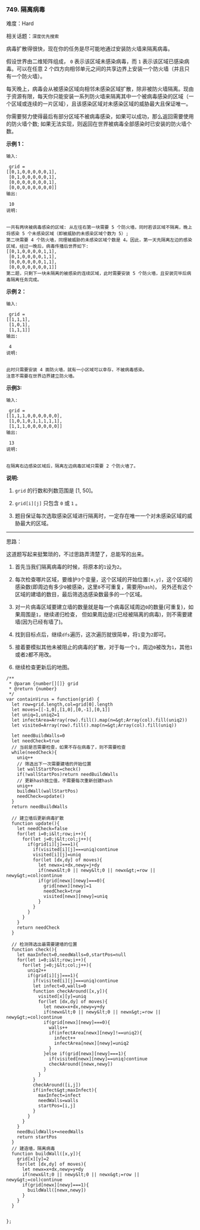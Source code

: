 ### 749. 隔离病毒

难度：Hard

相关话题：`深度优先搜索`

病毒扩散得很快，现在你的任务是尽可能地通过安装防火墙来隔离病毒。



假设世界由二维矩阵组成， `0`  表示该区域未感染病毒，而  `1`  表示该区域已感染病毒。可以在任意 2 个四方向相邻单元之间的共享边界上安装一个防火墙（并且只有一个防火墙）。



每天晚上，病毒会从被感染区域向相邻未感染区域扩散，除非被防火墙隔离。现由于资源有限，每天你只能安装一系列防火墙来隔离其中一个被病毒感染的区域（一个区域或连续的一片区域），且该感染区域对未感染区域的威胁最大且保证唯一。



你需要努力使得最后有部分区域不被病毒感染，如果可以成功，那么返回需要使用的防火墙个数; 如果无法实现，则返回在世界被病毒全部感染时已安装的防火墙个数。







 **示例 1：** 





```
输入:

 grid = 
[[0,1,0,0,0,0,0,1],
 [0,1,0,0,0,0,0,1],
 [0,0,0,0,0,0,0,1],
 [0,0,0,0,0,0,0,0]]
输出:

 10
说明:


一共有两块被病毒感染的区域: 从左往右第一块需要 5 个防火墙，同时若该区域不隔离，晚上将感染 5 个未感染区域（即被威胁的未感染区域个数为 5）;
第二块需要 4 个防火墙，同理被威胁的未感染区域个数是 4。因此，第一天先隔离左边的感染区域，经过一晚后，病毒传播后世界如下:
[[0,1,0,0,0,0,1,1],
 [0,1,0,0,0,0,1,1],
 [0,0,0,0,0,0,1,1],
 [0,0,0,0,0,0,0,1]]
第二题，只剩下一块未隔离的被感染的连续区域，此时需要安装 5 个防火墙，且安装完毕后病毒隔离任务完成。

```

 **示例 2：** 





```
输入:

 grid = 
[[1,1,1],
 [1,0,1],
 [1,1,1]]
输出:

 4
说明:

 
此时只需要安装 4 面防火墙，就有一小区域可以幸存，不被病毒感染。
注意不需要在世界边界建立防火墙。
```





 **示例3:** 





```
输入:

 grid = 
[[1,1,1,0,0,0,0,0,0],
 [1,0,1,0,1,1,1,1,1],
 [1,1,1,0,0,0,0,0,0]]
输出:

 13
说明:

 
在隔离右边感染区域后，隔离左边病毒区域只需要 2 个防火墙了。

```





 **说明:** 





1.  `grid`  的行数和列数范围是 [1, 50]。

2.  `grid[i][j]` 只包含 `0` 或 `1` 。

3. 题目保证每次选取感染区域进行隔离时，一定存在唯一一个对未感染区域的威胁最大的区域。










-----

思路：

这道题写起来挺繁琐的，不过思路弄清楚了，总能写的出来。

1. 首先当我们隔离病毒的时候，将原本的`1`设为`2`。

2. 每次检查哪片区域，要维护`3`个变量，这个区域的开始位置`[x,y]`，这个区域的感染数(即周边有多少`0`被感染，这里`0`不可重复，需要用`hash`)，
另外还有这个区域的建墙的数目，最后筛选选感染数最多的一个区域。

3. 对一片病毒区域要建立墙的数量就是每一个病毒区域周边`0`的数量(可重复)，如果周围是`1`，继续递归检查，
但如果周边是`2`(已经被隔离的病毒)，则不需要建墙(因为已经有墙了)。

4. 找到目标点后，继续`dfs`遍历，这次遍历就很简单，将`1`变为`2`即可。

5. 接着要模拟其他未被阻止的病毒的扩散，对于每一个`1`，周边`0`被改为`1`，其他`1`或者`2`都不用改。

6. 继续检查更新后的地图。


```
/**
 * @param {number[][]} grid
 * @return {number}
 */
var containVirus = function(grid) {
  let row=grid.length,col=grid[0].length  
  let moves=[[-1,0],[1,0],[0,-1],[0,1]]
  let uniq=1,uniq2=1
  let infectArea=Array(row).fill().map(n=&gt;Array(col).fill(uniq2))
  let visited=Array(row).fill().map(n=&gt;Array(col).fill(uniq))
  
  let needBuildWalls=0
  let needCheck=true
  // 当前是否需要检查，如果不存在病毒了，则不需要检查
  while(needCheck){
    uniq++
    // 筛选出下一次需要建墙的开始位置
    let wallStartPos=check()
    if(!wallStartPos)return needBuildWalls
    // 更新hash独立值，不需要每次重新创建hash
    uniq++
    buildWall(wallStartPos)
    needCheck=update()    
  }
  return needBuildWalls

  // 建立墙后更新病毒扩散
  function update(){
    let needCheck=false
    for(let i=0;i&lt;row;i++){
      for(let j=0;j&lt;col;j++){
        if(grid[i][j]===1){
          if(visited[i][j]===uniq)continue
          visited[i][j]=uniq
          for(let [dx,dy] of moves){
            let newx=i+dx,newy=j+dy
            if(newx&lt;0 || newy&lt;0 || newx&gt;=row || newy&gt;=col)continue
            if(grid[newx][newy]===0){
              grid[newx][newy]=1
              needCheck=true
              visited[newx][newy]=uniq
            }
          }
        }
      }
    }
    return needCheck
  }
  
  // 检测筛选出最需要建墙的位置
  function check(){
    let maxInfect=0,needWalls=0,startPos=null
    for(let i=0;i&lt;row;i++){
      for(let j=0;j&lt;col;j++){
        uniq2++
        if(grid[i][j]===1){
          if(visited[i][j]===uniq)continue
          let infect=0,walls=0
          function checkAround([x,y]){
            visited[x][y]=uniq
            for(let [dx,dy] of moves){
              let newx=x+dx,newy=y+dy
              if(newx&lt;0 || newy&lt;0 || newx&gt;=row || newy&gt;=col)continue
              if(grid[newx][newy]===0){
                walls++
                if(infectArea[newx][newy]!==uniq2){
                  infect++
                  infectArea[newx][newy]=uniq2
                }
              }else if(grid[newx][newy]===1){
                if(visited[newx][newy]==uniq)continue
                checkAround([newx,newy])
              }
            }  
          }
          checkAround([i,j])
          if(infect&gt;maxInfect){
            maxInfect=infect
            needWalls=walls
            startPos=[i,j]
          }
        }
      }
    }
    needBuildWalls+=needWalls
    return startPos
  }
  // 建造墙，隔离病毒
  function buildWall([x,y]){
    grid[x][y]=2
    for(let [dx,dy] of moves){
      let newx=x+dx,newy=y+dy
      if(newx&lt;0 || newy&lt;0 || newx&gt;=row || newy&gt;=col)continue
      if(grid[newx][newy]===1){
        buildWall([newx,newy])
      }
    }
  }


};



```

